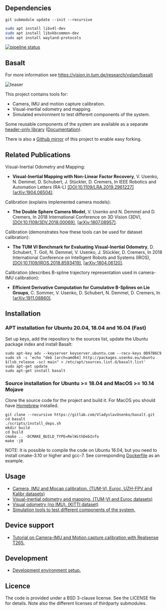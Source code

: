 ## Dependencies
```
git submodule update --init --recursive
```

``` bash
sudo apt install libv4l-dev
sudo apt install libxkbcommon-dev
sudo apt install wayland-protocols
```

[![pipeline status](https://gitlab.com/VladyslavUsenko/basalt/badges/master/pipeline.svg)](https://gitlab.com/VladyslavUsenko/basalt/commits/master)

## Basalt
For more information see https://vision.in.tum.de/research/vslam/basalt

![teaser](doc/img/teaser.png)

This project contains tools for:
* Camera, IMU and motion capture calibration.
* Visual-inertial odometry and mapping.
* Simulated environment to test different components of the system.

Some reusable components of the system are available as a separate [header-only library](https://gitlab.com/VladyslavUsenko/basalt-headers) ([Documentation](https://vladyslavusenko.gitlab.io/basalt-headers/)).

There is also a [Github mirror](https://github.com/VladyslavUsenko/basalt-mirror) of this project to enable easy forking.

## Related Publications
Visual-Inertial Odometry and Mapping:
* **Visual-Inertial Mapping with Non-Linear Factor Recovery**, V. Usenko, N. Demmel, D. Schubert, J. Stückler, D. Cremers, In IEEE Robotics and Automation Letters (RA-L) [[DOI:10.1109/LRA.2019.2961227]](https://doi.org/10.1109/LRA.2019.2961227) [[arXiv:1904.06504]](https://arxiv.org/abs/1904.06504).

Calibration (explains implemented camera models):
* **The Double Sphere Camera Model**, V. Usenko and N. Demmel and D. Cremers, In 2018 International Conference on 3D Vision (3DV), [[DOI:10.1109/3DV.2018.00069]](https://doi.org/10.1109/3DV.2018.00069), [[arXiv:1807.08957]](https://arxiv.org/abs/1807.08957).

Calibration (demonstrates how these tools can be used for dataset calibration):
* **The TUM VI Benchmark for Evaluating Visual-Inertial Odometry**, D. Schubert, T. Goll,  N. Demmel, V. Usenko, J. Stückler, D. Cremers, In 2018 International Conference on Intelligent Robots and Systems (IROS), [[DOI:10.1109/IROS.2018.8593419]](https://doi.org/10.1109/IROS.2018.8593419), [[arXiv:1804.06120]](https://arxiv.org/abs/1804.06120).

Calibration (describes B-spline trajectory representation used in camera-IMU calibration):
* **Efficient Derivative Computation for Cumulative B-Splines on Lie Groups**, C. Sommer, V. Usenko, D. Schubert, N. Demmel, D. Cremers, In [[arXiv:1911.08860]](https://arxiv.org/abs/1911.08860).


## Installation
### APT installation for Ubuntu 20.04, 18.04 and 16.04 (Fast)
Set up keys, add the repository to the sources list, update the Ubuntu package index and install Basalt:
```
sudo apt-key adv --keyserver keyserver.ubuntu.com --recv-keys 0D97B6C9
sudo sh -c 'echo "deb [arch=amd64] http://packages.usenko.eu/ubuntu $(lsb_release -sc) main" > /etc/apt/sources.list.d/basalt.list'
sudo apt-get update
sudo apt-get install basalt
```

### Source installation for Ubuntu >= 18.04 and MacOS >= 10.14 Mojave
Clone the source code for the project and build it. For MacOS you should have [Homebrew](https://brew.sh/) installed.
```
git clone --recursive https://gitlab.com/VladyslavUsenko/basalt.git
cd basalt
./scripts/install_deps.sh
mkdir build
cd build
cmake .. -DCMAKE_BUILD_TYPE=RelWithDebInfo
make -j8
```
NOTE: It is possible to compile the code on Ubuntu 16.04, but you need to install cmake-3.10 or higher and gcc-7. See corresponding [Dockerfile](docker/b_image_xenial/Dockerfile) as an example.

## Usage
* [Camera, IMU and Mocap calibration. (TUM-VI, Euroc, UZH-FPV and Kalibr datasets)](doc/Calibration.md)
* [Visual-inertial odometry and mapping. (TUM-VI and Euroc datasets)](doc/VioMapping.md)
* [Visual odometry (no IMU). (KITTI dataset)](doc/Vo.md)
* [Simulation tools to test different components of the system.](doc/Simulation.md)

## Device support
* [Tutorial on Camera-IMU and Motion capture calibration with Realsense T265.](doc/Realsense.md)

## Development
* [Development environment setup.](doc/DevSetup.md)

## Licence
The code is provided under a BSD 3-clause license. See the LICENSE file for details.
Note also the different licenses of thirdparty submodules.
